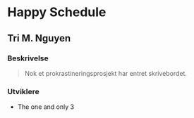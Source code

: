 #	Happy Schedule
##	Tri M. Nguyen


### Beskrivelse
> Nok et prokrastineringsprosjekt har entret skrivebordet.

### Utviklere
* The one and only 3